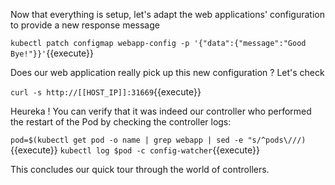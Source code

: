 Now that everything is setup, let's adapt the web applications' configuration to provide a new response message

`kubectl patch configmap webapp-config -p '{"data":{"message":"Good Bye!"}}'`{{execute}}

Does our web application really pick up this new configuration ? Let's check

`curl -s http://[[HOST_IP]]:31669`{{execute}}

Heureka ! You can verify that it was indeed our controller who performed the restart of the Pod by checking the controller logs:

`pod=$(kubectl get pod -o name | grep webapp | sed -e "s/^pods\///)`{{execute}}
`kubectl log $pod -c config-watcher`{{execute}}

This concludes our quick tour through the world of controllers.
